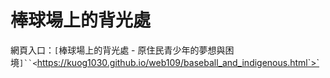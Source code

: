 # 棒球場上的背光處
網頁入口：`[`棒球場上的背光處 - 原住民青少年的夢想與困境`]``<`https://kuog1030.github.io/web109/baseball_and_indigenous.html`>`
